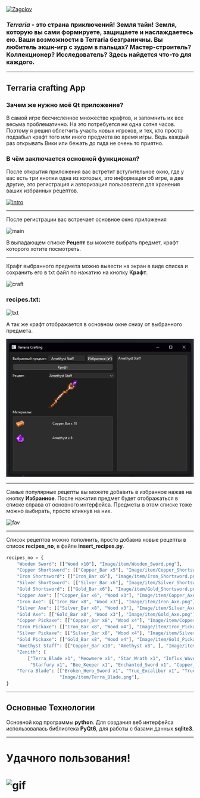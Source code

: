 [![Zagolov](https://i.postimg.cc/tTGt0KBr/latest-1.png)]()

### **_Terraria_** - это страна приключений! Земля тайн! Земля, которую вы сами формируете, защищаете и наслаждаетесь ею. Ваши возможности в Terraria безграничны. Вы любитель экшн-игр с зудом в пальцах? Мастер-строитель? Коллекционер? Исследователь? Здесь найдется что-то для каждого.
___
## Terraria crafting App
### Зачем же нужно моё Qt приложение?
В самой игре бесчисленное множество крафтов, и запомнить их все весьма проблематично.
На это потребуется ни одна сотня часов. Поэтому я решил облегчить участь новых игроков,
и тех, кто просто подзабыл крафт того или иного предмета во время игры. Ведь каждый раз открывать Вики 
или бежать до гида не очень то приятно.
### В чём заключается основной функционал?
После открытия приложения вас встретит вступительное окно, где у вас есть три кнопки одна из которых, это информация об игре, 
а две другие, это регистрация и авторизация пользователя для хранения ваших избранных рецептов.

[![intro](https://i.yapx.ru/YOWRz.png)]()
___
После регистрации вас встречает основное окно приложения

![main](https://i.yapx.ru/YOWSV.png)

В выпадающем списке **Рецепт** вы можете выбрать предмет, крафт которого хотите посмотреть. 
___
Крафт выбранного предмета можно вывести на экран в виде списка 
и сохранить его в txt файл по нажатию на кнопку **Крафт**.

![craft](https://i.yapx.ru/YOWSa.png)

### recipes.txt:

![txt](https://i.yapx.ru/YOWSi.png)

А так же крафт отображается в основном окне снизу от выбранного предмета.

![recipe](Image/readme/YOWTM_yapx.ru.png)
___
Самые популярные рецепты вы можете добавить в избранное нажав на кнопку **Избранное**.
После нажатия предмет будет отображаться в списке справа от основного интерфейса. 
Предметы в этом списке тоже можно выбирать, просто кликнув на них.

![fav](https://i.yapx.ru/YOWTM.png)

___

Список рецептов можно пополнить, просто добавив новые рецепты в список **recipes_no**, в файле **insert_recipes.py**.
```python
recipes_no = {
    "Wooden Sword": [["Wood x10"], "Image/item/Wooden_Sword.png"],
    "Copper Shortsword": [["Copper_Bar x5"], "Image/item/Copper_Shortsword.png"],
    "Iron Shortsword": [["Iron_Bar x6"], "Image/item/Iron_Shortsword.png"],
    "Silver Shortsword": [["Silver_Bar x6"], "Image/item/Silver_Shortsword.png"],
    "Gold Shortsword": [["Gold_Bar x6"], "Image/item/Gold_Shortsword.png"],
    "Copper Axe": [["Copper_Bar x6", "Wood x3"], "Image/item/Copper_Axe.png"],
    "Iron Axe": [["Iron_Bar x8", "Wood x3"], "Image/item/Iron_Axe.png"],
    "Silver Axe": [["Silver_Bar x8", "Wood x3"], "Image/item/Silver_Axe.png"],
    "Gold Axe": [["Gold_Bar x8", "Wood x3"], "Image/item/Gold_Axe.png"],
    "Copper Pickaxe": [["Copper_Bar x8", "Wood x4"], "Image/item/Copper_Pickaxe.png"],
    "Iron Pickaxe": [["Iron_Bar x8", "Wood x4"], "Image/item/Iron_Pickaxe.png"],
    "Silver Pickaxe": [["Silver_Bar x8", "Wood x4"], "Image/item/Silver_Pickaxe.png"],
    "Gold Pickaxe": [["Gold_Bar x8", "Wood x4"], "Image/item/Gold_Pickaxe.png"],
    "Amethyst Staff": [["Copper_Bar x10", "Amethyst x8", ], "Image/item/Amethyst_Staff.png"],
    "Zenith": [
        ["Terra_Blade x1", "Meowmere x1", "Star_Wrath x1", "Influx_Waver x1", "The_Horsemans_Blade x1", "Seedler x1",
         "Starfury x1", "Bee_Keeper x1", "Enchanted_Sword x1", "Copper_Shortsword x1"], "Image/item/Zenith.png"],
    "Terra Blade": [["Broken_Hero_Sword x1", "True_Excalibur x1", "True_Nights_Edge x1", ],
                    "Image/item/Terra_Blade.png"],
}
```
___
## Основные Технологии
Основной код программы **python**.
Для создания веб интерфейса использовалась библиотека **PyQt6**, для работы с базами данных **sqlite3**.

___
# Удачного пользования!
# ![gif](https://i.yapx.ru/YOWVf.gif)